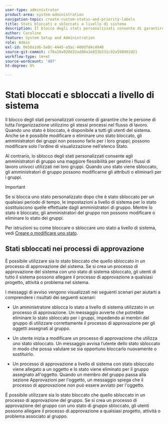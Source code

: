 ```yaml
---
user-type: administrator
product-area: system-administration
navigation-topic: create-custom-status-and-priority-labels
title: Stati bloccati e sbloccati a livello di sistema
description: Il blocco degli stati personalizzati consente di garantire che le persone di tutta l’organizzazione utilizzino gli stessi processi nel flusso di lavoro. Quando uno stato è bloccato, è disponibile a tutti gli utenti del sistema. Anche se è possibile modificarlo o eliminarlo, gli amministratori di gruppo non possono farlo per i loro gruppi. Al contrario, lo sblocco degli stati personalizzati consente agli amministratori di gruppo una maggiore flessibilità per gestire i flussi di lavoro univoci utilizzati nei loro gruppi. Possono modificare gli attributi di uno stato sbloccato o eliminarlo per i gruppi.
author: Caroline
feature: System Setup and Administration
role: Admin
exl-id: 0e58a1d6-5e0c-4445-a5ac-400dfd4c4948
source-git-commit: c70a10a920d32ad00a2e833b331c92a598902d21
workflow-type: tm+mt
source-wordcount: '497'
ht-degree: 0%

---
```


# Stati bloccati e sbloccati a livello di sistema

Il blocco degli stati personalizzati consente di garantire che le persone di tutta l’organizzazione utilizzino gli stessi processi nel flusso di lavoro. Quando uno stato è bloccato, è disponibile a tutti gli utenti del sistema. Anche se è possibile modificare o eliminare uno stato bloccato, gli amministratori dei gruppi non possono farlo per i loro gruppi; possono modificare solo l&#39;ordine di visualizzazione nell&#39;elenco Stato.

Al contrario, lo sblocco degli stati personalizzati consente agli amministratori di gruppo una maggiore flessibilità per gestire i flussi di lavoro univoci utilizzati nei loro gruppi. Quando uno stato viene sbloccato, gli amministratori di gruppo possono modificarne gli attributi o eliminarli per i gruppi.

>[!IMPORTANT]
>
>Se si blocca uno stato personalizzato dopo che è stato sbloccato per un qualsiasi periodo di tempo, le impostazioni a livello di sistema per lo stato sostituiscono quelle effettuate dagli amministratori di gruppo. Mentre lo stato è bloccato, gli amministratori del gruppo non possono modificare o eliminare lo stato dei gruppi.

Per istruzioni su come bloccare o sbloccare uno stato a livello di sistema, vedi [Creare o modificare uno stato](../../../administration-and-setup/customize-workfront/creating-custom-status-and-priority-labels/create-or-edit-a-status.md).

## Stati sbloccati nei processi di approvazione

È possibile utilizzare sia lo stato bloccato che quello sbloccato in un processo di approvazione del sistema. Se si crea un processo di approvazione del sistema con uno stato di sistema sbloccato, gli utenti di tutto il sistema possono allegare il processo di approvazione a qualsiasi progetto, attività o problema nel sistema.

I messaggi di avviso vengono visualizzati nei seguenti scenari per aiutarti a comprendere i risultati dei seguenti scenari:

* Un amministratore sblocca lo stato a livello di sistema utilizzato in un processo di approvazione. Un messaggio avverte che potrebbe eliminare lo stato sbloccato per i gruppi, impedendo ai membri del gruppo di utilizzare correttamente il processo di approvazione per gli oggetti assegnati al gruppo.

* Un utente inizia a modificare un processo di approvazione che utilizza uno stato sbloccato. Un messaggio avvisa l’utente dello stato sbloccato in modo che possa valutare se sia opportuno bloccarlo nuovamente o sostituirlo.

* Un processo di approvazione a livello di sistema con stato sbloccato viene allegato a un oggetto e lo stato viene eliminato per il gruppo assegnato all&#39;oggetto. Quando un membro del gruppo passa alla sezione Approvazioni per l&#39;oggetto, un messaggio spiega che il processo di approvazione non può essere avviato per l&#39;oggetto.

È possibile utilizzare sia lo stato bloccato che quello sbloccato in un processo di approvazione del gruppo. Se si crea un processo di approvazione del gruppo con uno stato di gruppo sbloccato, gli utenti possono allegare il processo di approvazione a qualsiasi progetto, attività o problema associato al gruppo.